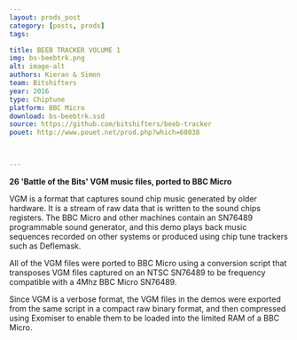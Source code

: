 ```yaml
---
layout: prods_post
category: [posts, prods]
tags: 

title: BEEB TRACKER VOLUME 1
img: bs-beebtrk.png
alt: image-alt
authors: Kieran & Simon
team: Bitshifters
year: 2016
type: Chiptune
platform: BBC Micro
download: bs-beebtrk.ssd
source: https://github.com/bitshifters/beeb-tracker
pouet: http://www.pouet.net/prod.php?which=68038


 
---
```


**26 'Battle of the Bits' VGM music files, ported to BBC Micro**

VGM is a format that captures sound chip music generated by older hardware. It is a stream of raw data that is written to the sound chips registers. 
The BBC Micro and other machines contain an SN76489 programmable sound generator, and this demo plays back music sequences recorded on other systems or produced using chip tune trackers such as Deflemask.

All of the VGM files were ported to BBC Micro using a conversion script that transposes VGM files captured on an NTSC SN76489 to be frequency compatible with a 4Mhz BBC Micro SN76489.

Since VGM is a verbose format, the VGM files in the demos were exported from the same script in a compact raw binary format, and then compressed using Exomiser to enable them to be loaded into the limited RAM of a BBC Micro.


